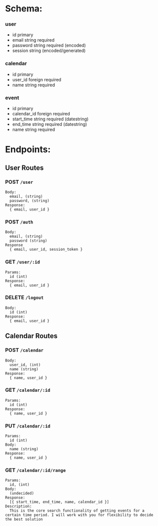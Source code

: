 # Schema:
### user
  - id primary
  - email string required
  - password string required (encoded)
  - session string (encoded/generated)

### calendar
  - id primary
  - user_id foreign required
  - name string required

### event
  - id primary
  - calendar_id foreign required
  - start_time string required (datestring)
  - end_time string required (datestring)
  - name string required

# Endpoints:
## User Routes
### POST `/user`
    Body:
      email, (string)
      password, (string)
    Response:
      { email, user_id }

### POST `/auth`
    Body:
      email, (string)
      password (string)
    Response
      { email, user_id, session_token }

### GET `/user/:id`
    Params:
      id (int)
    Response:
      { email, user_id }

### DELETE `/logout`
    Body:
      id (int)
    Response:
      { email, user_id }

## Calendar Routes
### POST `/calendar`
    Body:
      user_id, (int)
      name (string)
    Response:
      { name, user_id }

### GET `/calendar/:id`
    Params:
      id (int)
    Response:
      { name, user_id }

### PUT `/calendar/:id`
    Params:
      id (int)
    Body:
      name (string)
    Response:
      { name, user_id }

### GET `/calendar/:id/range`
    Params:
      id, (int)
    Body:
      (undecided)
    Response:
      [{ start_time, end_time, name, calendar_id }]
    Description:
      This is the core search functionality of getting events for a certain time period. I will work with you for flexibility to decide the best solution
